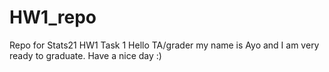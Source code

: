 # HW1_repo
Repo for Stats21 HW1 Task 1
Hello TA/grader my name is Ayo and I am very ready to graduate. Have a nice day :)
